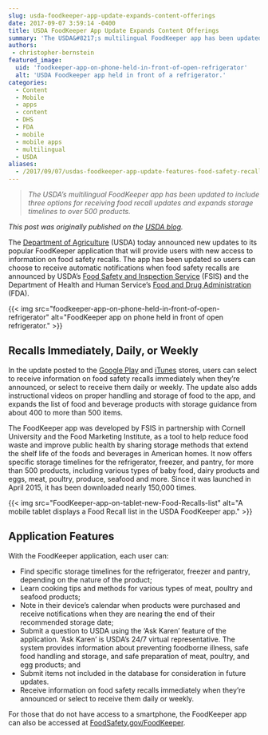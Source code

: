 ```yaml
---
slug: usda-foodkeeper-app-update-expands-content-offerings
date: 2017-09-07 3:59:14 -0400
title: USDA FoodKeeper App Update Expands Content Offerings
summary: 'The USDA&#8217;s multilingual FoodKeeper app has been updated to include three options for receiving food recall updates and expands storage timelines to over 500 products. This post was originally published on the USDA blog. The Department of Agriculture (USDA) today announced new updates to its popular FoodKeeper application that will provide users with new access to'
authors:
 - christopher-bernstein
featured_image:
  uid: 'foodkeeper-app-on-phone-held-in-front-of-open-refrigerator'
  alt: 'USDA Foodkeeper app held in front of a refrigerator.'
categories:
  - Content
  - Mobile
  - apps
  - content
  - DHS
  - FDA
  - mobile
  - mobile apps
  - multilingual
  - USDA
aliases:
  - /2017/09/07/usdas-foodkeeper-app-update-features-food-safety-recall-information/
---
```


> _The USDA&#8217;s multilingual FoodKeeper app has been updated to include three options for receiving food recall updates and expands storage timelines to over 500 products._

_This post was originally published on the [USDA blog](https://www.usda.gov/media/blog/2017/08/30/usda-integrates-recalls-information-foodkeeper-application)._

The [Department of Agriculture](https://www.usda.gov/) (USDA) today announced new updates to its popular FoodKeeper application that will provide users with new access to information on food safety recalls. The app has been updated so users can choose to receive automatic notifications when food safety recalls are announced by USDA’s [Food Safety and Inspection Service](https://www.fsis.usda.gov/) (FSIS) and the Department of Health and Human Service’s [Food and Drug Administration](https://www.fda.gov/) (FDA).

{{< img src="foodkeeper-app-on-phone-held-in-front-of-open-refrigerator" alt="FoodKeeper app on phone held in front of open refrigerator." >}}

## Recalls Immediately, Daily, or Weekly

In the update posted to the [Google Play](https://play.google.com/store/apps/details?id=gov.usda.fsis.foodkeeper2&hl=en) and [iTunes](https://itunes.apple.com/us/app/usda-foodkeeper/id978186100?mt=8) stores, users can select to receive information on food safety recalls immediately when they’re announced, or select to receive them daily or weekly. The update also adds instructional videos on proper handling and storage of food to the app, and expands the list of food and beverage products with storage guidance from about 400 to more than 500 items.

The FoodKeeper app was developed by FSIS in partnership with Cornell University and the Food Marketing Institute, as a tool to help reduce food waste and improve public health by sharing storage methods that extend the shelf life of the foods and beverages in American homes. It now offers specific storage timelines for the refrigerator, freezer, and pantry, for more than 500 products, including various types of baby food, dairy products and eggs, meat, poultry, produce, seafood and more. Since it was launched in April 2015, it has been downloaded nearly 150,000 times.

{{< img src="FoodKeeper-app-on-tablet-new-Food-Recalls-list" alt="A mobile tablet displays a Food Recall list in the USDA FoodKeeper app." >}}

## Application Features

With the FoodKeeper application, each user can:

  * Find specific storage timelines for the refrigerator, freezer and pantry, depending on the nature of the product;
  * Learn cooking tips and methods for various types of meat, poultry and seafood products;
  * Note in their device&#8217;s calendar when products were purchased and receive notifications when they are nearing the end of their recommended storage date;
  * Submit a question to USDA using the &#8216;Ask Karen&#8217; feature of the application. &#8216;Ask Karen&#8217; is USDA&#8217;s 24/7 virtual representative. The system provides information about preventing foodborne illness, safe food handling and storage, and safe preparation of meat, poultry, and egg products; and
  * Submit items not included in the database for consideration in future updates.
  * Receive information on food safety recalls immediately when they’re announced or select to receive them daily or weekly.

For those that do not have access to a smartphone, the FoodKeeper app can also be accessed at [FoodSafety.gov/FoodKeeper](http://www.foodsafety.gov/keep/foodkeeperapp/).
